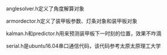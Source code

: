 anglesolver.h定义了角度解算对象

armordector.h定义了装甲板参数、灯条对象和装甲板对象

kalman.h和predictor.h用来预测装甲板下一时刻的位置，效果不咋滴

serial.h是ubuntu16.04串口通信代码，该代码参考太原太原理工大学
